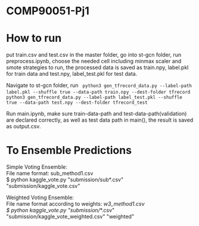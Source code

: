 # COMP90051-Pj1
# How to run
put train.csv and test.csv in the master folder, go into st-gcn folder, run preprocess.ipynb, choose the needed cell including minmax scaler and smote strategies to run, the processed data is saved as train.npy, label.pkl for train data and test.npy, label_test.pkl for test data.

Navigate to st-gcn folder, run ` python3 gen_tfrecord_data.py --label-path label.pkl --shuffle true --data-path train.npy --dest-folder tfrecord`
` python3 gen_tfrecord_data.py --label-path label_test.pkl --shuffle true --data-path test.npy --dest-folder tfrecord_test`

Run main.ipynb, make sure train-data-path and test-data-path(validation) are declared correctly, as well as test data path in main(), the result is saved as output.csv.

# To Ensemble Predictions  
Simple Voting Ensemble:   
File name format: sub_method1.csv  
$ python kaggle_vote.py "submission/sub*.csv" "submission/kaggle_vote.csv" 

Weighted Voting Ensemble:  
File name format according to weights: _w3_method1.csv  
$ python kaggle_vote.py "submission/_*.csv" "submission/kaggle_vote_weighted.csv" "weighted" 
